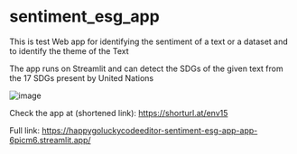 # sentiment_esg_app
This is test Web app for identifying the sentiment of a text or a dataset and to identify the theme of the Text

The app runs on Streamlit and can detect the SDGs of the given text from the 17 SDGs present by United Nations

![image](https://github.com/user-attachments/assets/97b39657-829c-4b0a-9b53-449b68fdac5e)



Check the app at (shortened link):
https://shorturl.at/env15

Full link:
https://happygoluckycodeeditor-sentiment-esg-app-app-6picm6.streamlit.app/
